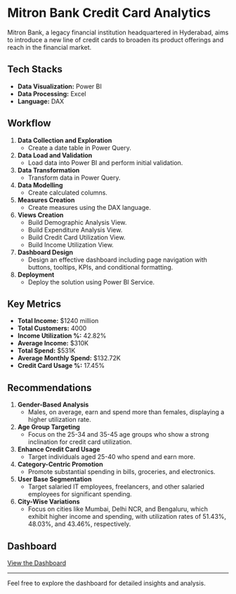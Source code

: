 # Mitron Bank Credit Card Analytics

Mitron Bank, a legacy financial institution headquartered in Hyderabad, aims to introduce a new line of credit cards to broaden its product offerings and reach in the financial market.

## Tech Stacks
- **Data Visualization:** Power BI
- **Data Processing:** Excel
- **Language:** DAX

## Workflow

1. **Data Collection and Exploration**
   - Create a date table in Power Query.
2. **Data Load and Validation**
   - Load data into Power BI and perform initial validation.
3. **Data Transformation**
   - Transform data in Power Query.
4. **Data Modelling**
   - Create calculated columns.
5. **Measures Creation**
   - Create measures using the DAX language.
6. **Views Creation**
   - Build Demographic Analysis View.
   - Build Expenditure Analysis View.
   - Build Credit Card Utilization View.
   - Build Income Utilization View.
7. **Dashboard Design**
   - Design an effective dashboard including page navigation with buttons, tooltips, KPIs, and conditional formatting.
8. **Deployment**
   - Deploy the solution using Power BI Service.

## Key Metrics

- **Total Income:** $1240 million
- **Total Customers:** 4000
- **Income Utilization %:** 42.82%
- **Average Income:** $310K
- **Total Spend:** $531K
- **Average Monthly Spend:** $132.72K
- **Credit Card Usage %:** 17.45%

## Recommendations

1. **Gender-Based Analysis**
   - Males, on average, earn and spend more than females, displaying a higher utilization rate.
2. **Age Group Targeting**
   - Focus on the 25-34 and 35-45 age groups who show a strong inclination for credit card utilization.
3. **Enhance Credit Card Usage**
   - Target individuals aged 25-40 who spend and earn more.
4. **Category-Centric Promotion**
   - Promote substantial spending in bills, groceries, and electronics.
5. **User Base Segmentation**
   - Target salaried IT employees, freelancers, and other salaried employees for significant spending.
6. **City-Wise Variations**
   - Focus on cities like Mumbai, Delhi NCR, and Bengaluru, which exhibit higher income and spending, with utilization rates of 51.43%, 48.03%, and 43.46%, respectively.

## Dashboard

[View the Dashboard](https://app.powerbi.com/view?r=eyJrIjoiY2I5MTZhZmItMjQzMi00ODZhLTlhYmYtNzkwZWMxNTJkYWUxIiwidCI6ImM2ZTU0OWIzLTVmNDUtNDAzMi1hYWU5LWQ0MjQ0ZGM1YjJjNCJ9)

---

Feel free to explore the dashboard for detailed insights and analysis.
